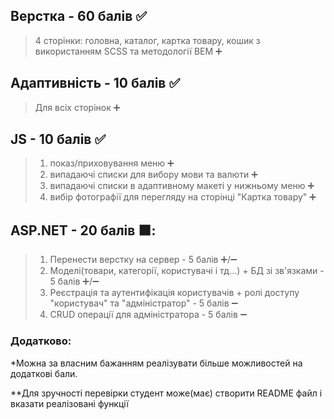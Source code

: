 ## Верстка - 60 балів ✅
> 4 сторінки: головна, каталог, картка товару, кошик з використанням SCSS та методології BEM ➕ 

## Адаптивність - 10 балів ✅
> Для всіх сторінок ➕

## JS - 10 балів ✅
>1. показ/приховування меню ➕
>2. випадаючі списки для вибору мови та валюти ➕
>3. випадаючі списки в адаптивному макеті у нижньому меню ➕
>4. вибір фотографії для перегляду на сторінці "Картка товару" ➕

## ASP.NET - 20 балів 🟧: 
>1. Перенести верстку на сервер - 5 балів ➕/➖
>2. Моделі(товари, категорії, користувачі і тд...) + БД зі зв'язками - 5 балів ➕/➖
>3. Реєстрація та аутентифікація користувачів + ролі доступу "користувач" та "адміністратор" - 5 балів ➖
>4. CRUD операції для адміністратора - 5 балів ➖

### Додатково:
*Можна за власним бажанням реалізувати більше можливостей на додаткові бали.

**Для зручності перевірки студент може(має) створити README файл і вказати реалізовані функції